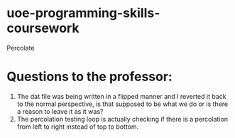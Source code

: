 # uoe-programming-skills-coursework
Percolate


# Questions to the professor:
1. The dat file was being written in a flipped manner and I reverted it back to the normal perspective, is that supposed to be what we do or is there a reason to leave it as it was?
2. The percolation testing loop is actually checking if there is a percolation from left to right instead of top to bottom.